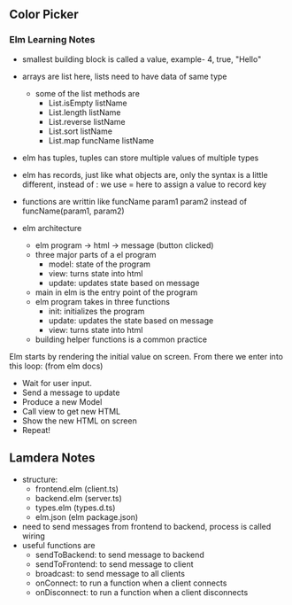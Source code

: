 ## Color Picker

### Elm Learning Notes

- smallest building block is called a value, example- 4, true, "Hello"
- arrays are list here, lists need to have data of same type
  - some of the list methods are
    - List.isEmpty listName
    - List.length listName
    - List.reverse listName
    - List.sort listName
    - List.map funcName listName
- elm has tuples, tuples can store multiple values of multiple types
- elm has records, just like what objects are, only the syntax is a little different, instead of : we use = here to assign a value to record key
- functions are writtin like funcName param1 param2 instead of funcName(param1, param2)

- elm architecture
  - elm program -> html -> message (button clicked)
  - three major parts of a el program
    - model: state of the program
    - view: turns state into html
    - update: updates state based on message
  - main in elm is the entry point of the program
  - elm program takes in three functions
    - init: initializes the program
    - update: updates the state based on message
    - view: turns state into html
  - building helper functions is a common practice

Elm starts by rendering the initial value on screen. From there we enter into this loop:
(from elm docs)

- Wait for user input.
- Send a message to update
- Produce a new Model
- Call view to get new HTML
- Show the new HTML on screen
- Repeat!

## Lamdera Notes

- structure:
  - frontend.elm (client.ts)
  - backend.elm (server.ts)
  - types.elm (types.d.ts)
  - elm.json (elm package.json)
- need to send messages from frontend to backend, process is called wiring
- useful functions are
  - sendToBackend: to send message to backend
  - sendToFrontend: to send message to client
  - broadcast: to send message to all clients
  - onConnect: to run a function when a client connects
  - onDisconnect: to run a function when a client disconnects
